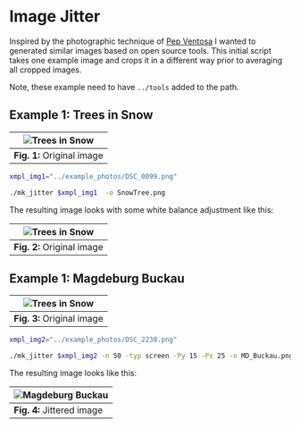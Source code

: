 # Image Jitter

Inspired by the photographic technique of [Pep  Ventosa](https://www.pepventosa.com) I wanted to generated similar images based on open source tools. This initial script takes one example image and crops it in a different way prior to averaging all cropped images.

Note, these example need to have `../tools` added to the path.

## Example 1: Trees in Snow

|![Trees in Snow](../example_photos/DSC_0099.png)|
|----|
|**Fig. 1:** Original image|

```bash
xmpl_img1="../example_photos/DSC_0099.png"

./mk_jitter $xmpl_img1  -o SnowTree.png
```
The resulting image looks with some white balance adjustment like this:

|![Trees in Snow](SnowTree.png)|
|----|
|**Fig. 2:** Original image|

## Example 1: Magdeburg Buckau

|![Trees in Snow](../example_photos/DSC_2230.png)|
|----|
|**Fig. 3:** Original image|


```bash
xmpl_img2="../example_photos/DSC_2230.png"

./mk_jitter $xmpl_img2 -n 50 -typ screen -Py 15 -Px 25 -o MD_Buckau.png
```
The resulting image looks like this:

|![Magdeburg Buckau](MD_Buckau.png)|
|----|
|**Fig. 4:** Jittered image|
